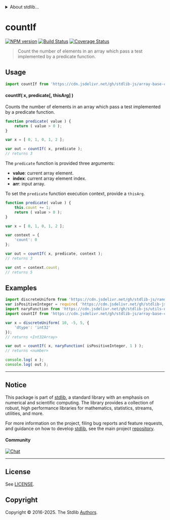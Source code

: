 <!--

@license Apache-2.0

Copyright (c) 2024 The Stdlib Authors.

Licensed under the Apache License, Version 2.0 (the "License");
you may not use this file except in compliance with the License.
You may obtain a copy of the License at

   http://www.apache.org/licenses/LICENSE-2.0

Unless required by applicable law or agreed to in writing, software
distributed under the License is distributed on an "AS IS" BASIS,
WITHOUT WARRANTIES OR CONDITIONS OF ANY KIND, either express or implied.
See the License for the specific language governing permissions and
limitations under the License.

-->


<details>
  <summary>
    About stdlib...
  </summary>
  <p>We believe in a future in which the web is a preferred environment for numerical computation. To help realize this future, we've built stdlib. stdlib is a standard library, with an emphasis on numerical and scientific computation, written in JavaScript (and C) for execution in browsers and in Node.js.</p>
  <p>The library is fully decomposable, being architected in such a way that you can swap out and mix and match APIs and functionality to cater to your exact preferences and use cases.</p>
  <p>When you use stdlib, you can be absolutely certain that you are using the most thorough, rigorous, well-written, studied, documented, tested, measured, and high-quality code out there.</p>
  <p>To join us in bringing numerical computing to the web, get started by checking us out on <a href="https://github.com/stdlib-js/stdlib">GitHub</a>, and please consider <a href="https://opencollective.com/stdlib">financially supporting stdlib</a>. We greatly appreciate your continued support!</p>
</details>

# countIf

[![NPM version][npm-image]][npm-url] [![Build Status][test-image]][test-url] [![Coverage Status][coverage-image]][coverage-url] <!-- [![dependencies][dependencies-image]][dependencies-url] -->

> Count the number of elements in an array which pass a test implemented by a predicate function.

<!-- Section to include introductory text. Make sure to keep an empty line after the intro `section` element and another before the `/section` close. -->

<section class="intro">

</section>

<!-- /.intro -->

<!-- Package usage documentation. -->



<section class="usage">

## Usage

```javascript
import countIf from 'https://cdn.jsdelivr.net/gh/stdlib-js/array-base-count-if@deno/mod.js';
```

#### countIf( x, predicate\[, thisArg] )

Counts the number of elements in an array which pass a test implemented by a predicate function.

```javascript
function predicate( value ) {
    return ( value > 0 );
}

var x = [ 0, 1, 0, 1, 2 ];

var out = countIf( x, predicate );
// returns 3
```

The `predicate` function is provided three arguments:

-   **value**: current array element.
-   **index**: current array element index.
-   **arr**: input array.

To set the `predicate` function execution context, provide a `thisArg`.

```javascript
function predicate( value ) {
    this.count += 1;
    return ( value > 0 );
}

var x = [ 0, 1, 0, 1, 2 ];

var context = {
    'count': 0
};

var out = countIf( x, predicate, context );
// returns 3

var cnt = context.count;
// returns 5
```

</section>

<!-- /.usage -->

<!-- Package usage notes. Make sure to keep an empty line after the `section` element and another before the `/section` close. -->

<section class="notes">

</section>

<!-- /.notes -->

<!-- Package usage examples. -->

<section class="examples">

## Examples

<!-- eslint no-undef: "error" -->

```javascript
import discreteUniform from 'https://cdn.jsdelivr.net/gh/stdlib-js/random-array-discrete-uniform@deno/mod.js';
var isPositiveInteger = require( 'https://cdn.jsdelivr.net/gh/stdlib-js/assert-is-positive-integer' ).isPrimitive;
import naryFunction from 'https://cdn.jsdelivr.net/gh/stdlib-js/utils-nary-function@deno/mod.js';
import countIf from 'https://cdn.jsdelivr.net/gh/stdlib-js/array-base-count-if@deno/mod.js';

var x = discreteUniform( 10, -5, 5, {
    'dtype': 'int32'
});
// returns <Int32Array>

var out = countIf( x, naryFunction( isPositiveInteger, 1 ) );
// returns <number>

console.log( x );
console.log( out );
```

</section>

<!-- /.examples -->

<!-- Section to include cited references. If references are included, add a horizontal rule *before* the section. Make sure to keep an empty line after the `section` element and another before the `/section` close. -->

<section class="references">

</section>

<!-- /.references -->

<!-- Section for related `stdlib` packages. Do not manually edit this section, as it is automatically populated. -->

<section class="related">

</section>

<!-- /.related -->

<!-- Section for all links. Make sure to keep an empty line after the `section` element and another before the `/section` close. -->


<section class="main-repo" >

* * *

## Notice

This package is part of [stdlib][stdlib], a standard library with an emphasis on numerical and scientific computing. The library provides a collection of robust, high performance libraries for mathematics, statistics, streams, utilities, and more.

For more information on the project, filing bug reports and feature requests, and guidance on how to develop [stdlib][stdlib], see the main project [repository][stdlib].

#### Community

[![Chat][chat-image]][chat-url]

---

## License

See [LICENSE][stdlib-license].


## Copyright

Copyright &copy; 2016-2025. The Stdlib [Authors][stdlib-authors].

</section>

<!-- /.stdlib -->

<!-- Section for all links. Make sure to keep an empty line after the `section` element and another before the `/section` close. -->

<section class="links">

[npm-image]: http://img.shields.io/npm/v/@stdlib/array-base-count-if.svg
[npm-url]: https://npmjs.org/package/@stdlib/array-base-count-if

[test-image]: https://github.com/stdlib-js/array-base-count-if/actions/workflows/test.yml/badge.svg?branch=main
[test-url]: https://github.com/stdlib-js/array-base-count-if/actions/workflows/test.yml?query=branch:main

[coverage-image]: https://img.shields.io/codecov/c/github/stdlib-js/array-base-count-if/main.svg
[coverage-url]: https://codecov.io/github/stdlib-js/array-base-count-if?branch=main

<!--

[dependencies-image]: https://img.shields.io/david/stdlib-js/array-base-count-if.svg
[dependencies-url]: https://david-dm.org/stdlib-js/array-base-count-if/main

-->

[chat-image]: https://img.shields.io/gitter/room/stdlib-js/stdlib.svg
[chat-url]: https://app.gitter.im/#/room/#stdlib-js_stdlib:gitter.im

[stdlib]: https://github.com/stdlib-js/stdlib

[stdlib-authors]: https://github.com/stdlib-js/stdlib/graphs/contributors

[umd]: https://github.com/umdjs/umd
[es-module]: https://developer.mozilla.org/en-US/docs/Web/JavaScript/Guide/Modules

[deno-url]: https://github.com/stdlib-js/array-base-count-if/tree/deno
[deno-readme]: https://github.com/stdlib-js/array-base-count-if/blob/deno/README.md
[umd-url]: https://github.com/stdlib-js/array-base-count-if/tree/umd
[umd-readme]: https://github.com/stdlib-js/array-base-count-if/blob/umd/README.md
[esm-url]: https://github.com/stdlib-js/array-base-count-if/tree/esm
[esm-readme]: https://github.com/stdlib-js/array-base-count-if/blob/esm/README.md
[branches-url]: https://github.com/stdlib-js/array-base-count-if/blob/main/branches.md

[stdlib-license]: https://raw.githubusercontent.com/stdlib-js/array-base-count-if/main/LICENSE

</section>

<!-- /.links -->
